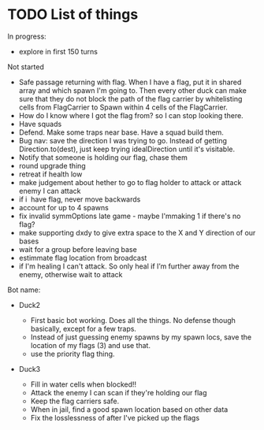 # TODO List of things

In progress:
- explore in first 150 turns

Not started

- Safe passage returning with flag. When I have a flag, put it in shared array and which spawn I'm going to. Then every other duck can make sure that they do not block the path of the flag carrier by whitelisting cells from FlagCarrier to Spawn within 4 cells of the FlagCarrier.
- How do I know where I got the flag from? so I can stop looking there.
- Have squads
- Defend. Make some traps near base. Have a squad build them.
- Bug nav: save the direction I was trying to go. Instead of getting Direction.to(dest), just keep trying idealDirection until it's visitable.
- Notify that someone is holding our flag, chase them
- round upgrade thing
- retreat if health low
- make judgement about hether to go to flag holder to attack or attack enemy I can attack
- if i  have flag, never move backwards
- account for up to 4 spawns
- fix invalid symmOptions late game - maybe I'mmaking 1 if there's no flag?
- make supporting dxdy to give extra space to the X and Y direction of our bases
- wait for a group before leaving base
- estimmate flag location from broadcast
- if I'm healing I can't attack. So only heal if I’m further away from the enemy, otherwise wait to attack

Bot name:

- Duck2

  - First basic bot working. Does all the things. No defense though basically, except for a few traps.
  - Instead of just guessing enemy spawns by my spawn locs, save the location of my flags (3) and use that.
  - use the priority flag thing.

- Duck3
  - Fill in water cells when blocked!!
  - Attack the enemy I can scan if they're holding our flag
  - Keep the flag carriers safe.
  - When in jail, find a good spawn location based on other data
  - Fix the losslessness of after I've picked up the flags
